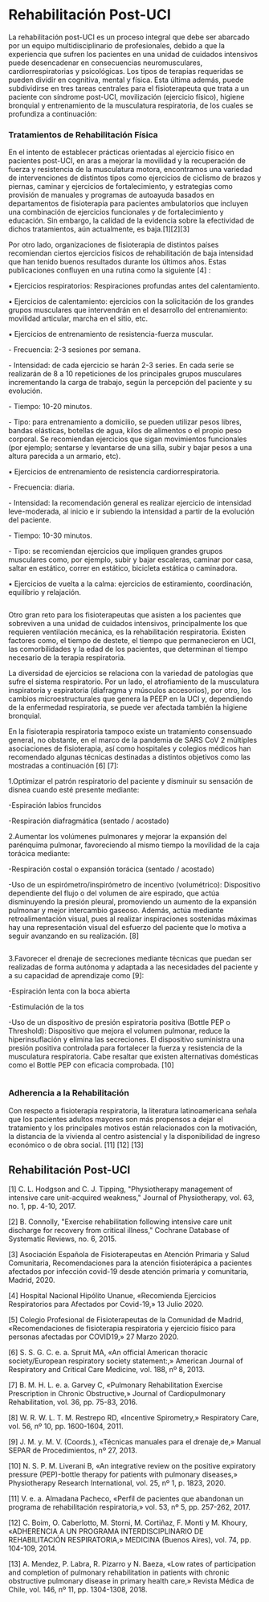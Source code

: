 <h1>Rehabilitación Post-UCI</h1>
<p>La rehabilitación post-UCI es un proceso integral que debe ser abarcado por un equipo multidisciplinario de profesionales, debido a que la experiencia que sufren los pacientes en una unidad de cuidados intensivos puede desencadenar en consecuencias neuromusculares, cardiorrespiratorias y psicológicas. Los tipos de terapias requeridas se pueden dividir en cognitiva, mental y física. Esta última además, puede subdividirse en tres tareas centrales para el fisioterapeuta que trata a un paciente con síndrome post-UCI, movilización (ejercicio físico), higiene bronquial y entrenamiento de la musculatura respiratoria, de los cuales se profundiza a continuación:</p>
<h3>Tratamientos de Rehabilitación Física</h3>
<p>En el intento de establecer prácticas orientadas al ejercicio físico en pacientes post-UCI, en aras a mejorar la movilidad y la recuperación de fuerza y resistencia de la musculatura motora, encontramos una variedad de intervenciones de distintos tipos como ejercicios de ciclismo de brazos y piernas, caminar y ejercicios de fortalecimiento, y estrategias como provisión de manuales y programas de autoayuda basados en departamentos de fisioterapia para pacientes ambulatorios que incluyen una combinación de ejercicios funcionales y de fortalecimiento y educación. Sin embargo, la calidad de la evidencia sobre la efectividad de dichos tratamientos, aún actualmente, es baja.[1][2][3]</p>
<p>Por otro lado, organizaciones de fisioterapia de distintos países recomiendan ciertos ejercicios físicos de rehabilitación de baja intensidad que han tenido buenos resultados durante los últimos años. Estas publicaciones confluyen en una rutina como la siguiente [4] :</p>
<p>▪ Ejercicios respiratorios: Respiraciones profundas antes del calentamiento.</p>
<p>▪ Ejercicios de calentamiento: ejercicios con la solicitación de los grandes grupos musculares que intervendrán en el desarrollo del entrenamiento: movilidad articular, marcha en el sitio, etc.</p>
<p>▪ Ejercicios de entrenamiento de resistencia-fuerza muscular.</p>
<p>- Frecuencia: 2-3 sesiones por semana.</p>
<p>- Intensidad: de cada ejercicio se harán 2-3 series. En cada serie se realizarán de 8 a 10 repeticiones de los principales grupos musculares incrementando la carga de trabajo, según la percepción del paciente y su evolución.</p>
<p>- Tiempo: 10-20 minutos.</p>
<p>- Tipo: para entrenamiento a domicilio, se pueden utilizar pesos libres, bandas    elásticas, botellas de agua, kilos de alimentos o el propio peso corporal. Se recomiendan ejercicios que sigan movimientos funcionales (por ejemplo; sentarse y levantarse de una silla, subir y bajar pesos a una altura parecida a un armario, etc).</p>
<p>▪ Ejercicios de entrenamiento de resistencia cardiorrespiratoria.</p>
<p>- Frecuencia: diaria.</p>
<p>- Intensidad: la recomendación general es realizar ejercicio de intensidad leve-moderada, al inicio e ir subiendo la intensidad a partir de la evolución del paciente.</p>
<p>- Tiempo: 10-30 minutos.</p>
<p>- Tipo: se recomiendan ejercicios que impliquen grandes grupos musculares como, por ejemplo, subir y bajar escaleras, caminar por casa, saltar en estático, correr en estático, bicicleta estática o caminadora.</p>
<p>▪ Ejercicios de vuelta a la calma: ejercicios de estiramiento, coordinación, equilibrio y relajación.</p>

<center>
  <img src="images/a1.PNG" alt="" class="img-fluid img-rounded">
</center>

<p>Otro gran reto para los fisioterapeutas que asisten a los pacientes que sobreviven a una unidad de cuidados intensivos, principalmente los que requieren ventilación mecánica, es la rehabilitación respiratoria. Existen factores como, el tiempo de destete, el tiempo que permanecieron en UCI, las comorbilidades y la edad de los pacientes, que determinan el tiempo necesario de la terapia respiratoria.</p>
<p>La diversidad de ejercicios se relaciona con la variedad de patologías que sufre el sistema respiratorio. Por un lado, el atrofiamiento de la musculatura inspiratoria y espiratoria (diafragma y músculos accesorios), por otro, los cambios microestructurales que genera la PEEP en la UCI y, dependiendo de la enfermedad respiratoria, se puede ver afectada también la higiene bronquial.</p>
<p>En la fisioterapia respiratoria tampoco existe un tratamiento consensuado general, no obstante, en el marco de la pandemia de SARS CoV 2 múltiples asociaciones de fisioterapia, así como hospitales y colegios médicos han recomendado algunas técnicas destinadas a distintos objetivos como las mostradas a continuación [6] [7]:</p>

<p> 1.Optimizar el patrón respiratorio del paciente y disminuir su sensación de disnea cuando esté presente mediante:</p>
<p>   -Espiración labios fruncidos</p>
<p>   -Respiración diafragmática (sentado / acostado)</p>
<p> 2.Aumentar los volúmenes pulmonares y mejorar la expansión del parénquima pulmonar, favoreciendo al mismo tiempo la movilidad de la caja torácica mediante:</p>
<p>   -Respiración costal o expansión torácica (sentado / acostado)</p>
<p>   -Uso de un espirómetro/inspirómetro de incentivo (volumétrico): Dispositivo dependiente del flujo o del volumen de aire espirado, que actúa disminuyendo la presión pleural, promoviendo un aumento de la expansión pulmonar y mejor intercambio gaseoso. Además, actúa mediante retroalimentación visual, pues al realizar inspiraciones sostenidas máximas hay una representación visual del esfuerzo del paciente que lo motiva a seguir avanzando en su realización. [8]</p>
<center>
  <img src="images/a2.png" alt="" class="img-fluid img-rounded">
</center>
<p> 3.Favorecer el drenaje de secreciones mediante técnicas que puedan ser realizadas de forma autónoma y adaptada a las necesidades del paciente y a su capacidad de aprendizaje como [9]:</p>
<p>   -Espiración lenta con la boca abierta</p>
<p>   -Estimulación de la tos</p>
<p>   -Uso de un dispositivo de presión espiratoria positiva (Bottle PEP o Threshold): Dispositivo que mejora el volumen pulmonar, reduce la hiperinsuflación y elimina las secreciones. El dispositivo suministra una presión positiva controlada para fortalecer la fuerza y resistencia de la musculatura respiratoria. Cabe resaltar que existen alternativas domésticas como el Bottle PEP con eficacia comprobada. [10]</p>
<center>
  <img src="images/a3.jpg" alt="" class="img-fluid img-rounded">
</center>

<h3>Adherencia a la Rehabilitación</h3>
<p>Con respecto a fisioterapia respiratoria, la literatura latinoamericana señala que los pacientes adultos mayores son más propensos a dejar el tratamiento y los principales motivos están relacionados con la motivación, la distancia de la vivienda al centro asistencial y la disponibilidad de ingreso económico o de obra social. [11] [12] [13]</p>

<h2>Rehabilitación Post-UCI</h2>

<p>[1] C. L. Hodgson and C. J. Tipping, "Physiotherapy management of intensive care unit-acquired weakness," Journal of Physiotherapy, vol. 63, no. 1, pp. 4-10, 2017.</p>
<p>[2] B. Connolly, "Exercise rehabilitation following intensive care unit discharge for recovery from critical illness," Cochrane Database of Systematic Reviews, no. 6, 2015.</p>
<p>[3] Asociación Española de Fisioterapeutas en Atención Primaria y Salud Comunitaria, Recomendaciones para la atención fisioterápica a pacientes afectados por infección covid-19 desde atención primaria y comunitaria, Madrid, 2020.</p>
<p>[4] Hospital Nacional Hipólito Unanue, «Recomienda Ejercicios Respiratorios para Afectados por Covid-19,» 13 Julio 2020.</p>
<p>[5] Colegio Profesional de Fisioterapeutas de la Comunidad de Madrid, «Recomendaciones de fisioterapia respiratoria y ejercicio físico para personas afectadas por COVID19,» 27 Marzo 2020.</p>
<p>[6] S. S. G. C. e. a. Spruit MA, «An official American thoracic society/European respiratory society statement:,» American Journal of Respiratory and Critical Care Medicine, vol. 188, nº 8, 2013.</p>
<p>[7] B. M. H. L. e. a. Garvey C, «Pulmonary Rehabilitation Exercise Prescription in Chronic Obstructive,» Journal of Cardiopulmonary Rehabilitation, vol. 36, pp. 75-83, 2016.</p>
<p>[8] W. R. W. L. T. M. Restrepo RD, «Incentive Spirometry,» Respiratory Care, vol. 56, nº 10, pp. 1600-1604, 2011.</p>
<p>[9] J. M. y. M. V. (Coords.), «Técnicas manuales para el drenaje de,» Manual SEPAR de Procedimientos, nº 27, 2013.</p>
<p>[10] N. S. P. M. Liverani B, «An integrative review on the positive expiratory pressure (PEP)-bottle therapy for patients with pulmonary diseases,» Physiotherapy Research International, vol. 25, nº 1, p. 1823, 2020.</p>
<p>[11] V. e. a. Almadana Pacheco, «Perfil de pacientes que abandonan un programa de rehabilitación respiratoria,» vol. 53, nº 5, pp. 257-262, 2017.</p>
<p>[12] C. Boim, O. Caberlotto, M. Storni, M. Cortiñaz, F. Monti y M. Khoury, «ADHERENCIA A UN PROGRAMA INTERDISCIPLINARIO DE REHABILITACIÓN RESPIRATORIA,» MEDICINA (Buenos Aires), vol. 74, pp. 104-109, 2014.</p>
<p>[13] A. Mendez, P. Labra, R. Pizarro y N. Baeza, «Low rates of participation and completion of pulmonary rehabilitation in patients with chronic obstructive pulmonary disease in primary health care,» Revista Médica de Chile, vol. 146, nº 11, pp. 1304-1308, 2018.</p>
